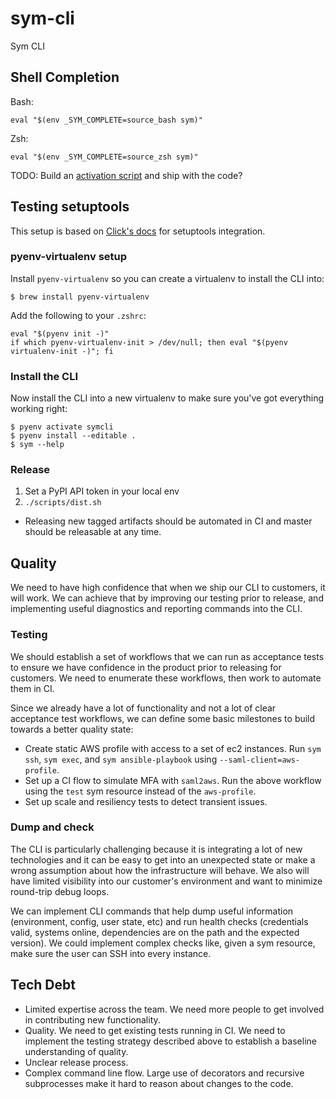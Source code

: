 # sym-cli

Sym CLI

## Shell Completion

Bash:

    eval "$(env _SYM_COMPLETE=source_bash sym)"

Zsh:

    eval "$(env _SYM_COMPLETE=source_zsh sym)"

TODO: Build an [activation script](https://click.palletsprojects.com/en/7.x/bashcomplete/#activation-script) and ship with the code?

## Testing setuptools

This setup is based on [Click's docs](https://click.palletsprojects.com/en/7.x/setuptools/) for setuptools integration.

### pyenv-virtualenv setup

Install `pyenv-virtualenv` so you can create a virtualenv to install the CLI into:

    $ brew install pyenv-virtualenv

Add the following to your `.zshrc`:

    eval "$(pyenv init -)"
    if which pyenv-virtualenv-init > /dev/null; then eval "$(pyenv virtualenv-init -)"; fi

### Install the CLI

Now install the CLI into a new virtualenv to make sure you've got everything working right:

    $ pyenv activate symcli
    $ pyenv install --editable .
    $ sym --help

### Release

1. Set a PyPI API token in your local env
2. `./scripts/dist.sh`

* Releasing new tagged artifacts should be automated in CI and master should be releasable at any time.

## Quality

We need to have high confidence that when we ship our CLI to customers, it will work. We can achieve that by
improving our testing prior to release, and implementing useful diagnostics and reporting commands into the CLI.

### Testing

We should establish a set of workflows that we can run as acceptance tests to ensure we have confidence in the
product prior to releasing for customers. We need to enumerate these workflows, then work to automate them in CI.

Since we already have a lot of functionality and not a lot of clear acceptance test workflows, we can define some basic
milestones to build towards a better quality state:

* Create static AWS profile with access to a set of ec2 instances. Run `sym ssh`, `sym exec`, and `sym ansible-playbook` using
`--saml-client=aws-profile`.
* Set up a CI flow to simulate MFA with `saml2aws`. Run the above workflow using the `test` sym resource instead of the `aws-profile`.
* Set up scale and resiliency tests to detect transient issues.

### Dump and check

The CLI is particularly challenging because it is integrating a lot of new technologies and it can be easy to get into an unexpected state
or make a wrong assumption about how the infrastructure will behave. We also will have limited visibility into our customer's environment
and want to minimize round-trip debug loops.

We can implement CLI commands that help dump useful information (environment, config, user state, etc) and run health checks (credentials valid,
systems online, dependencies are on the path and the expected version). We could implement complex checks like, given a sym resource, make sure the
user can SSH into every instance.

## Tech Debt

* Limited expertise across the team. We need more people to get involved in contributing new functionality.
* Quality. We need to get existing tests running in CI. We need to implement the testing strategy described above to establish a baseline understanding of quality.
* Unclear release process.
* Complex command line flow. Large use of decorators and recursive subprocesses make it hard to reason about changes to the code.
